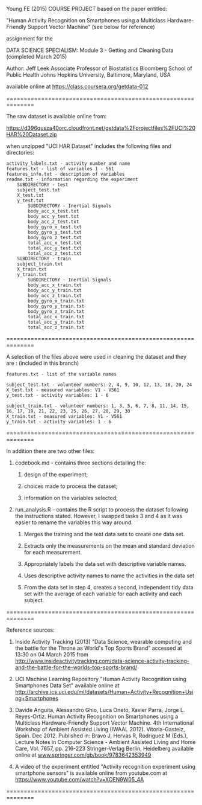 Young FE (2015) COURSE PROJECT based on the paper entitled:

"Human Activity Recognition on Smartphones using a Multiclass Hardware-Friendly Support Vector Machine" (see below for reference)

assignment for the

DATA SCIENCE SPECIALISM: Module 3 - Getting and Cleaning Data (completed March 2015)

Author: Jeff Leek
Associate Professor of Biostatistics
Bloomberg School of Public Health
Johns Hopkins University, Baltimore, Maryland, USA

available online at https://class.coursera.org/getdata-012

==============================================================

The raw dataset is available online from:

https://d396qusza40orc.cloudfront.net/getdata%2Fprojectfiles%2FUCI%20HAR%20Dataset.zip

when unzipped "UCI HAR Dataset" includes the following files and directories:

	activity_labels.txt - activity number and name 
	features.txt - list of variables 1 - 561
	features_info.txt - description of variables
	readme.txt - information regarding the experiment
		SUBDIRECTORY - test
		subject_test.txt  
		X_test.txt 
		y_test.txt
			SUBDIRECTORY - Inertial Signals
			body_acc_x_test.txt
			body_acc_y_test.txt
			body_acc_z_test.txt
			body_gyro_x_test.txt
			body_gyro_y_test.txt
			body_gyro_z_test.txt
			total_acc_x_test.txt
			total_acc_y_test.txt
			total_acc_z_test.txt
		SUBDIRECTORY - train
		subject_train.txt
		X_train.txt
		y_train.txt
			SUBDIRECTORY - Inertial Signals
			body_acc_x_train.txt
			body_acc_y_train.txt
			body_acc_z_train.txt
			body_gyro_x_train.txt
			body_gyro_y_train.txt
			body_gyro_z_train.txt
			total_acc_x_train.txt
			total_acc_y_train.txt
			total_acc_z_train.txt
			
==============================================================

A selection of the files above were used in cleaning the dataset and they are :
(included in this branch) 

	features.txt - list of the variable names

	subject_test.txt - volunteer numbers: 2, 4, 9, 10, 12, 13, 18, 20, 24
	X_test.txt - measured variables: V1 - V561
	y_test.txt - activity variables: 1 - 6
	
	subject_train.txt - volunteer numbers: 1, 3, 5, 6, 7, 8, 11, 14, 15, 16, 17, 19, 21, 22, 23, 25, 26, 27, 28, 29, 30
	X_train.txt - measured variables: V1 - V561
	y_train.txt - activity variables: 1 - 6
		
==============================================================	

In addition there are two other files:

1.	codebook.md - contains three sections detailing the:

	1.	design of the experiment;

	2.	choices made to process the dataset;

	3.	information on the variables selected;

2.	run_analysis.R - contains the R script to process the
	dataset following the instructions stated. However, I swapped tasks 3 and 4 as it was easier to rename the
	variables this way around.
	
	1.	Merges the training and the test data sets to create one
		data set. 

	2. 	Extracts only the measurements on the mean and
		standard deviation for each measurement.

	3.	Appropriately labels the data set with descriptive
		variable names. 

	4.	Uses descriptive activity names to name the activities
		in the data set 

	5. 	From the data set in step 4,
		creates a second, independent tidy data set with the average of each variable for each activity and each subject.

==============================================================	

Reference sources:

1.	Inside Activity Tracking (2013) "Data Science, wearable computing and
	the battle for the Throne as World's Top Sports Brand" accessed at 13:30 on 04 March 2015 from
    	http://www.insideactivitytracking.com/data-science-activity-tracking-and-the-battle-for-the-worlds-top-sports-brand/

2.	UCI Machine Learning Repository
	"Human Activity Recognition using Smartphones Data Set"
	available online at http://archive.ics.uci.edu/ml/datasets/Human+Activity+Recognition+Using+Smartphones

3.	Davide Anguita, Alessandro Ghio, Luca Oneto, Xavier Parra, Jorge L.
	Reyes-Ortiz. Human Activity Recognition on Smartphones using a Multiclass Hardware-Friendly Support Vector
	Machine. 4th International Workshop of Ambient Assisted Living (IWAAL 2012). Vitoria-Gasteiz, Spain. Dec 2012.
	Published in:
	Bravo J, Hervas R, Rodriguez M (Eds.), Lecture Notes in Computer Science - Ambient Assisted Living and Home
	Care, Vol. 7657, pp. 216-223 Stringer-Verlag Berlin, Heidelberg available online at
	www.springer.com/gb/book/9783642353949

4.	A video of the experiment entitled "Activity recognition experiment
	using smartphone sensors" is available online from youtube.com at https://www.youtube.com/watch?v=XOEN9W05_4A
		
==============================================================

